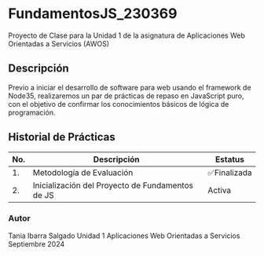 # FundamentosJS_230369
Proyecto de Clase para la Unidad 1 de la asignatura de Aplicaciones Web 
Orientadas a Servicios (AWOS)


## Descripción

Previo a iniciar el desarrollo de software para web usando el framework de 
Node35, realizaremos un par de prácticas de repaso en JavaScript puro, con 
el objetivo de confirmar los conocimientos básicos de lógica de programación.


## Historial de Prácticas

 |No. |Descripción|Estatus|
 |--|--|--|
 |1.|Metodología de Evaluación|✅Finalizada|
 |2.| Inicialización del Proyecto de Fundamentos de JS|Activa|


### Autor
Tania Ibarra Salgado
Unidad 1
Aplicaciones Web Orientadas a Servicios
Septiembre 2024